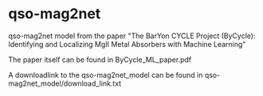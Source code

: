 # qso-mag2net

qso-mag2net model from the paper "The BarYon CYCLE Project (ByCycle): Identifying and Localizing MgII Metal Absorbers with Machine Learning"

The paper itself can be found in ByCycle_ML_paper.pdf

A downloadlink to the qso-mag2net_model can be found in qso-mag2net_model/download_link.txt
